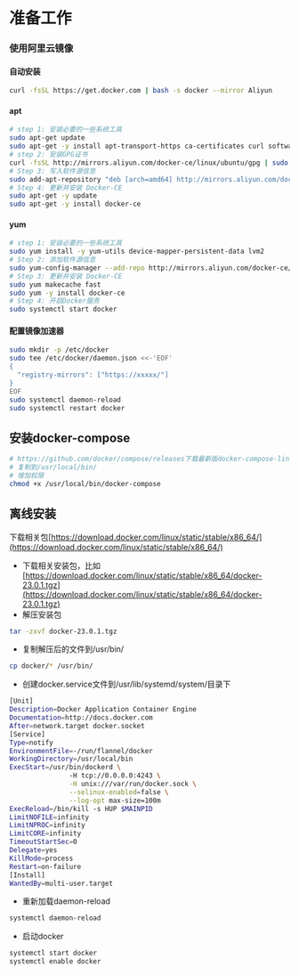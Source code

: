 # 准备工作

### 使用阿里云镜像
#### 自动安装
```bash
curl -fsSL https://get.docker.com | bash -s docker --mirror Aliyun
```

#### apt
```bash
# step 1: 安装必要的一些系统工具
sudo apt-get update
sudo apt-get -y install apt-transport-https ca-certificates curl software-properties-common
# step 2: 安装GPG证书
curl -fsSL http://mirrors.aliyun.com/docker-ce/linux/ubuntu/gpg | sudo apt-key add -
# Step 3: 写入软件源信息
sudo add-apt-repository "deb [arch=amd64] http://mirrors.aliyun.com/docker-ce/linux/ubuntu $(lsb_release -cs) stable"
# Step 4: 更新并安装 Docker-CE
sudo apt-get -y update
sudo apt-get -y install docker-ce
```
#### yum
```bash
# step 1: 安装必要的一些系统工具
sudo yum install -y yum-utils device-mapper-persistent-data lvm2
# Step 2: 添加软件源信息
sudo yum-config-manager --add-repo http://mirrors.aliyun.com/docker-ce/linux/centos/docker-ce.repo
# Step 3: 更新并安装 Docker-CE
sudo yum makecache fast
sudo yum -y install docker-ce
# Step 4: 开启Docker服务
sudo systemctl start docker
```

#### 配置镜像加速器
```bash
sudo mkdir -p /etc/docker
sudo tee /etc/docker/daemon.json <<-'EOF'
{
  "registry-mirrors": ["https://xxxxx/"]
}
EOF
sudo systemctl daemon-reload
sudo systemctl restart docker
```


## 安装docker-compose
```bash
# https://github.com/docker/compose/releases下载最新版docker-compose-linux-x86_64
# 复制到/usr/local/bin/
# 增加权限
chmod +x /usr/local/bin/docker-compose
```

## 离线安装
下载相关包[https://download.docker.com/linux/static/stable/x86_64/](https://download.docker.com/linux/static/stable/x86_64/)

 * 下载相关安装包，比如[https://download.docker.com/linux/static/stable/x86_64/docker-23.0.1.tgz](https://download.docker.com/linux/static/stable/x86_64/docker-23.0.1.tgz)
 * 解压安装包
 ```bash
 tar -zxvf docker-23.0.1.tgz
 ```
 * 复制解压后的文件到/usr/bin/
 ```bash
 cp docker/* /usr/bin/
 ```
 * 创建docker.service文件到/usr/lib/systemd/system/目录下
 ```bash
[Unit]
Description=Docker Application Container Engine
Documentation=http://docs.docker.com
After=network.target docker.socket
[Service]
Type=notify
EnvironmentFile=-/run/flannel/docker
WorkingDirectory=/usr/local/bin
ExecStart=/usr/bin/dockerd \
                -H tcp://0.0.0.0:4243 \
                -H unix:///var/run/docker.sock \
                --selinux-enabled=false \
                --log-opt max-size=100m
ExecReload=/bin/kill -s HUP $MAINPID
LimitNOFILE=infinity
LimitNPROC=infinity
LimitCORE=infinity
TimeoutStartSec=0
Delegate=yes
KillMode=process
Restart=on-failure
[Install]
WantedBy=multi-user.target
 ```

 * 重新加载daemon-reload
 ```bash
 systemctl daemon-reload
 ```

 * 启动docker
 ```bash
 systemctl start docker
 systemctl enable docker
 ```

